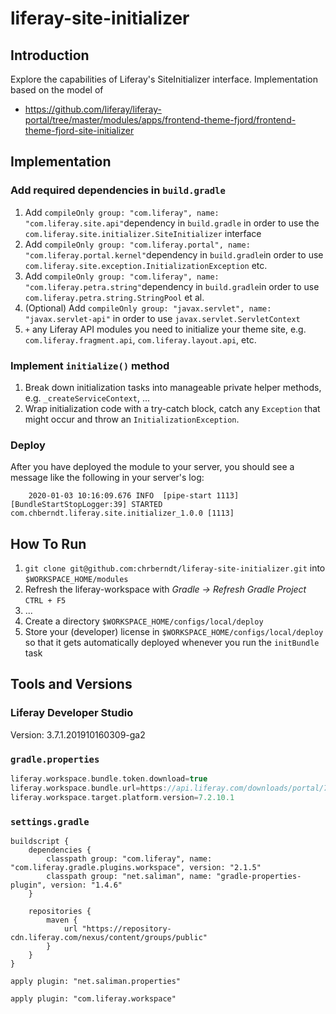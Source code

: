 # liferay-site-initializer

## Introduction


Explore the capabilities of Liferay's SiteInitializer interface. Implementation based on the model of 

* https://github.com/liferay/liferay-portal/tree/master/modules/apps/frontend-theme-fjord/frontend-theme-fjord-site-initializer

## Implementation

### Add required dependencies in `build.gradle`

1. Add 	`compileOnly group: "com.liferay", name: "com.liferay.site.api"`dependency in `build.gradle` in order to use the `com.liferay.site.initializer.SiteInitializer` interface
1. Add `compileOnly group: "com.liferay.portal", name: "com.liferay.portal.kernel"`dependency in `build.gradle`in order to use `com.liferay.site.exception.InitializationException` etc.
1. Add `compileOnly group: "com.liferay", name: "com.liferay.petra.string"`dependency in `build.gradle`in order to use `com.liferay.petra.string.StringPool` et al.
1. (Optional) Add `compileOnly group: "javax.servlet", name: "javax.servlet-api"` in order to use `javax.servlet.ServletContext`
1. `+` any Liferay API modules you need to initialize your theme site, e.g. `com.liferay.fragment.api`, `com.liferay.layout.api`, etc.

### Implement `initialize()` method

1. Break down initialization tasks into manageable private helper methods, e.g. `_createServiceContext`, ...
1. Wrap initialization code with a try-catch block, catch any `Exception` that might occur and throw an `InitializationException`.

### Deploy

After you have deployed the module to your server, you should see a message like the following in your server's log: 

```
	2020-01-03 10:16:09.676 INFO  [pipe-start 1113][BundleStartStopLogger:39] STARTED com.chberndt.liferay.site.initializer_1.0.0 [1113]
```




## How To Run

1. `git clone git@github.com:chrberndt/liferay-site-initializer.git` into `$WORKSPACE_HOME/modules`
1. Refresh the liferay-workspace with _Gradle → Refresh Gradle Project_ `CTRL + F5`
1. ...
1. Create a directory `$WORKSPACE_HOME/configs/local/deploy`
1. Store your (developer) license in `$WORKSPACE_HOME/configs/local/deploy` so that it gets automatically deployed whenever you run the `initBundle` task

## Tools and Versions

### Liferay Developer Studio

Version: 3.7.1.201910160309-ga2

### `gradle.properties`

```groovy
liferay.workspace.bundle.token.download=true
liferay.workspace.bundle.url=https://api.liferay.com/downloads/portal/7.2.10.1/liferay-dxp-tomcat-7.2.10.1-sp1-20191009103614075.7z
liferay.workspace.target.platform.version=7.2.10.1
```

### `settings.gradle`

```
buildscript {
	dependencies {
		classpath group: "com.liferay", name: "com.liferay.gradle.plugins.workspace", version: "2.1.5"
		classpath group: "net.saliman", name: "gradle-properties-plugin", version: "1.4.6"
	}

	repositories {
		maven {
			url "https://repository-cdn.liferay.com/nexus/content/groups/public"
		}
	}
}

apply plugin: "net.saliman.properties"

apply plugin: "com.liferay.workspace"
```


